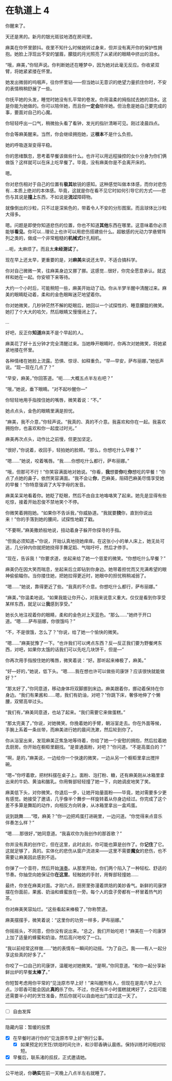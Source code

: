 # 在轨道上 4

你醒来了。

天还是黑的。新月的银光斑驳地洒在房间里。

麻美在你怀里颤抖。夜里不知什么时候她转过身来，但并没有离开你的保护性拥抱。她脸上浮现出不安的皱眉，朦胧的月光照亮了从紧闭的眼睛中挤出的泪水。

“哦，麻美，”你轻声说。你判断她还在睡梦中，因为她对此毫无反应。你收紧双臂，将她紧紧搂在怀里。

她发出微弱的呜咽声，往你怀里钻——但当她以无意识的绝望力量抓住你时，不安的表情稍稍舒展了一些。

你抚平她的头发，睡觉时她没有扎平常的卷发。你用温柔的拇指拭去她的泪水。这是你能为她做的。你可以陪伴她，而且你**一定会**陪伴她。但治愈是她自己要完成的事，要面对自己的心魔。

你轻轻呼出一口气，稍微抬头看了看钟，发光的指针清晰可见。刚过凌晨四点。

你会等麻美醒来。当然，你会继续拥抱她，这**根本**不是什么负担。

她的呼吸逐渐变得平稳。

你的思绪飘忽，思考着早餐该做些什么。也许可以用远程操控的女仆分身为你们俩做饭？这样就可以在床上吃早餐了。毕竟，没有麻美你是不会离开床的。

嗯。

你对悲伤相对于自己的位置有**极其**敏锐的感知。这种感觉叫做本体感，而你对悲伤有...本质上绝对的本体感。毕竟，这就是你在看不见它时如何引导它的方式——悲伤与其说是**撞上**东西，不如说是**流过**障碍物。

就像倒出的沙粒，只不过是深紫色的，带着令人不安的分形图案。而且球体比沙粒大得多。

嗯。问题是即使你知道悲伤的位置，你也不知道**其他**东西在哪里。这意味着你必须能够**看见**。你可以...理论上也许可以用悲伤搭建些什么。超敏感的光动力学悬臂阵列之类的，做成一个非常粗糙的**机械式**针孔相机。

...呃，太麻烦了。而且太**未经测试**了。

现在早上还太早，更重要的是，对**麻美**来说还太早，不适合搞科学。

你对自己微微一笑，往麻美身边又挪了挪。这感觉...很好，你完全愿意承认。就这样和她在一起。你安顿下来等待。

大约一个小时后，可能稍短一些，麻美开始动了动。你从半梦半醒中清醒过来。麻美的眼睛眨动着，柔和的金色眼眸迷茫地望着你。

你对她微笑，几秒钟茫然不解的眨眼后，她回以一个试探性的、睡意朦胧的微笑。她打了个大大的哈欠，然后眼睛又慢慢闭上了。

...

好吧，反正你**知道**麻美不是个早起的人。

麻美花了好十五分钟才完全清醒过来。当她睁开眼睛时，你再次对她微笑，将她紧紧地搂在怀里。

各种情绪在她脸上流露。恐惧、惊讶、如释重负。“早—早安，萨布丽娜，”她低声说。“现—现在几点了？”

“早安，麻美，”你回答道。“呃……大概五点半左右吧？”

“哦，”她说，垂下眼睛。“对不起吵醒你—”

你轻轻地用手指按住她的嘴唇，微笑着说：“不。”

她点点头，金色的眼睛里满是担忧。

“麻美，我不介意，”你轻声说。“我真的、真的不介意。我喜欢和你在一起。我喜欢拥抱你，也喜欢和你一起度过时光。”

麻美再次点头，动作比之前慢，但更加坚定。

“很好，”你说着，收回手，轻拍她的脸颊。“那么，你想吃什么早餐？”

“嗯……”她说，咬着嘴唇。“我……你想吃什么都行，萨布丽娜。”

“哦，但那可不行！”你笑容满面地对她说。“你看，**我**想要**你**吃**你**想吃的早餐！”你点了点她的鼻子，依然笑容满面。“我不会让**你**，巴麻美，阻碍巴麻美尽情享受她的早餐！”你特意强调了大写字母的发音。

麻美呆呆地看着你。她眨了眨眼，然后不由自主地咯咯笑了起来。她先是显得有些吃惊，接着开始忍俊不禁地笑个不停。

你微笑着拥抱她。“如果你不告诉我，”你威胁道。“我就要**挠**你，直到你说出来！”你的手落到她的腰间，试探性地戳了戳。

“不要啊，”麻美撒娇般地说，扭动着身子躲开你探寻的手指。

“但我必须知道~”你说，开始认真地挠她痒痒。在这张小小的单人床上，她无处可逃，几分钟内你就把她挠得手舞足蹈、气喘吁吁，然后才停手。

“现在，告诉我！”你要求道，坐起来给了她一个慈爱的微笑。“你想吃什么早餐？”

麻美仍在因大笑而喘息，坐起来后立即钻到你身边。她带着担忧而又充满希望的眼神偷偷瞄你。当你搂住她，把她拉得更近时，她眼中的担忧稍稍减弱了。

“嗯……”她说，靠得更近了些。“我真的不介意。你想吃什么都行，萨布丽娜。”

“麻美，”你温柔地说。“如果我能让你开心，对我来说意义重大。仅仅是看到你享受某样东西，就足以让**我**感到享受。”

她长久地注视着你的眼睛，柔和的金色对上天蓝色。“那么……”她终于开口道。“嗯……萨布丽娜，你很饿吗？”

“不，不是很饿，怎么了？”你说，给了她一个愉快的微笑。

“嗯……”麻美犹豫了一下。“也许我们可以烤点东西？反—反正我们要为野餐烤东西，对吧，如果你太饿的话我们可以先吃几块饼干，但是—”

你再次用手指按住她的嘴唇，微笑着说：“好。那听起来棒极了，麻美。”

“好—好的，”她说，低下头。“嗯……我在想也许可以做些司康饼？应该很快就能做好？”

“那太好了，”你同意道，移动身体将双脚挪到床边。麻美跟着你，挪动着保持在你身边。“我们有果酱和……嗯，我们有奶油，对吧？”你跳下床，奢侈地伸了个懒腰，双臂高举过头。

“我们有，”麻美同意道，也站了起来。“我们需要它来做蛋糕。”

“那太完美了，”你说，对她微笑。你挽着她的手臂，朝浴室走去。你在外面等候，手腕上系着一条丝带，而麻美进行她的晨间洗漱，然后轮到你了。

你从浴室出来，发现麻美正焦急地等待着，你给了她一个安慰的拥抱，然后拉着她去厨房。你开始在橱柜里翻找。“是普通面粉，对吧？”你问道。“不是高蛋白的？”

“啊，是的，”麻美说，一边给你一个快速的微笑，一边从另一个橱柜里拿出搅拌碗。

“嗯~”你哼着歌，把材料摆在桌子上。面粉、泡打粉、糖，还有麻美刚从冰箱里拿出来的牛奶、黄油和酪乳。你用臀部轻轻撞了她一下，向她调皮地笑了笑。

麻美低下头，对你微笑。你退后一步，让她开始量面粉——毕竟，她对需要多少更有感觉。她接受了邀请，几乎像半个舞步一样旋转着从你身边经过。你完成了这个差不多算是舞蹈的动作，向相反方向转身，从冰箱里拿出一盒鸡蛋。

说到跳舞……“喂，麻美？”你一边把鸡蛋打进碗里，一边问道。“你觉得来点音乐伴奏怎么样？”

“嗯……那很好，”她同意道。“我喜欢你为我创作的那首歌？”

你并没有真的创作它，但在这里，此时此刻，你可能也算是创作了。你**记住**了它。这就足够了，真的。实体化的悲伤从窗户流进来——这里不需要**魔女**的悲伤，也不需要让麻美因此感到不适。

你弹了一个音符，然后开始[演奏](http://puu.sh/rmeNc/78496336b0.ogg)。从那里开始，你们两个陷入了一种轻松、舒适的节奏。你抽空向她保证你**在这里**。轻触她的手肘，用臀部轻撞她……

最终，你坐在麻美对面。才刚六点，厨房里弥漫着烘焙的美妙香气。新鲜的司康饼摆在你面前，果酱、奶油和蜂蜜放在一旁。每个人的盘子旁都有一杯冒着热气的茶。

你对麻美笑容灿烂。“这些看起来棒极了，”你称赞道。

麻美摆摆手，微笑着说：“这里你的功劳一样多，萨布丽娜。”

你摇摇头，不同意，但你没有说出来。“总之，我们开始吃吧！”麻美在一个司康饼上加了适量的蜂蜜和奶油，然后高兴地咬了一口。

“我以前经常这样做……”她的表情有一瞬间的动摇。“为了自己。我——有人一起分享这些真的好多了。”

你咬了一口自己的司康饼，温暖地对她微笑。“是啊，”你同意道。“和你一起分享新鲜出炉的早餐**太棒了**。”

你短暂考虑用你平常的“见泷原市早上好！”来叫醒所有人，但现在是周六早上六点。沙耶香可能会因此**真的**杀了你。不过，你还有半小时蛋糕就烤好了，之后可能还需要半小时的烹饪准备，然后你就可以自由地出门度过这一天了。

---

- [ ] 自由发挥

---

隐藏内容：暂缓的投票

- [x] 在早餐时进行你的“见泷原市早上好”例行公事。
  - [x] 如果预定的烹饪/烘焙时间允许，和沙耶香确认晨练。保持训练时间相对较短。
- [x] 早餐后，联系渚的叔叔，正式邀请她。

---

公平地说，你**确实**在前一天晚上八点半左右就睡了。
